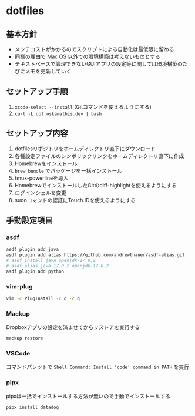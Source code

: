 # dotfiles

## 基本方針
* メンテコストがかかるのでスクリプトによる自動化は最低限に留める
* 同様の理由で Mac OS 以外での環境構築は考えないものとする
* テキストベースで管理できないGUIアプリの設定等に関しては環境構築のたびにメモを更新していく

## セットアップ手順
1. `xcode-select --install` (Gitコマンドを使えるようにする)
2. `curl -L dot.oskamathis.dev | bash`


## セットアップ内容
1. dotfilesリポジトリをホームディレクトリ直下にダウンロード
2. 各種設定ファイルのシンボリックリンクをホームディレクトリ直下に作成
3. Homebrewをインストール
4. `brew bundle` でパッケージを一括インストール
5. tmux-powerlineを導入
6. HomebrewでインストールしたGitのdiff-highlightを使えるようにする
7. ログインシェルを変更
8. sudoコマンドの認証にTouch IDを使えるようにする


## 手動設定項目
### asdf
```sh
asdf plugin add java
asdf plugin add alias https://github.com/andrewthauer/asdf-alias.git
# asdf install java openjdk-17.0.2
# asdf alias java 17.0.2 openjdk-17.0.2
asdf plugin add python
```

### vim-plug
```sh
vim -c PlugInstall -c q -c q
```

### Mackup
Dropboxアプリの設定を済ませてからリストアを実行する
```sh
mackup restore
```

### VSCode
コマンドパレットで `Shell Command: Install 'code' command in PATH` を実行

### pipx
pipxは一括でインストールする方法が無いので手動でインストールする
```sh
pipx install datadog
```
